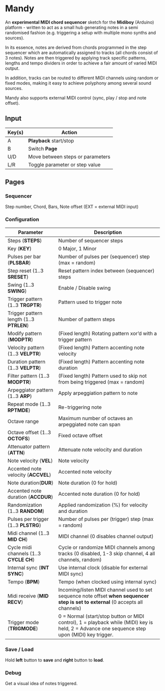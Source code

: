 # Mandy
An **experimental MIDI chord sequencer** sketch for the  **Midiboy** (Arduino) platform - written to act as a small hub generating notes in a semi randomised fashion (e.g. triggering a setup with multiple mono synths and sources).

In its essence, notes are derived from chords programmed in the step sequencer which are automatically assigned to tracks (all chords consist of 3 notes). Notes are then triggered by applying track specific patterns, lengths and tempo dividers in order to achieve a fair amount of varied MIDI output.

In addition, tracks can be routed to different MIDI channels using random or fixed modes, making it easy to achieve polyphony among several sound sources.

Mandy also supports external MIDI control (sync, play / stop and note offset).

## Input

Key(s) | Action
------------ | -------------
A | **Playback** start/stop
B | Switch **Page**
U/D | Move between steps or parameters
L/R | Toggle parameter or step value

## Pages
### Sequencer
Step number, Chord, Bars, Note offset (EXT = external MIDI input)

### Configuration
Parameter | Description
------------- | -------------
Steps (**STEPS**) | Number of sequencer steps
Key (**KEY**) | 0 Major, 1 Minor
Pulses per bar (**PLSBAR**) | Number of pulses per (sequencer) step (max = random)
Step reset (1..3 **SRESET**) | Reset pattern index between (sequencer) steps
Swing (1..3 **SWING**) | Enable / Disable swing
Trigger pattern (1..3 **TRGPTR**) | Pattern used to trigger note
Trigger pattern length (1..3 **PTRLEN**) | Number of pattern steps
Modify pattern (**MODPTR**) | (Fixed length) Rotating pattern xor’d with a trigger pattern
Velocity pattern (1..3 **VELPTR**) | (Fixed length) Pattern accenting note velocity
Duration pattern (1..3 **VELPTR**) | (Fixed length) Pattern accenting note duration
Filter pattern (1..3 **MODPTR**) | (Fixed length) Pattern used to skip not from being triggered (max = random)
Arpeggiator pattern (1..3 **ARP**) | Apply arpeggiation pattern to note
Repeat mode (1..3 **RPTMDE**) | Re-triggering note
Octave range | Maximum number of octaves an arpeggiated note can span
Octave offset (1..3 **OCTOFS**) | Fixed octave offset
Attenuator pattern (**ATTN**) | Attenuate note velocity and duration
Note velocity (**VEL**) | Note velocity
Accented note velocity (**ACCVEL**) | Accented note velocity
Note duration(**DUR**) | Note duration (0 for hold)
Accented note duration (**ACCDUR**) | Accented note duration (0 for hold)
Randomization (1..3 **RANDOM**) | Applied randomization (%) for velocity and duration
Pulses per trigger (1..3 **PLSTRG**) | Number of pulses per (trigger) step (max = random)
Midi channel (1..3 **MID CH**) | MIDI channel (0 disables channel output)
Cycle midi channels (1..3 **CYCLE CH**) | Cycle or randomize MIDI channels among tracks (0 disabled, 1-3 skip channel, 4 all channels, random)
Internal sync (**INT SYNC**) | Use internal clock (disable for external MIDI sync)
Tempo (**BPM**) | Tempo (when clocked using internal sync)
Midi receive (**MID RECV**) | Incoming/listen MIDI channel used to set sequence note offset **when sequencer step is set to external** (0 accepts all channels)
Trigger mode (**TRIGMODE**) | 0 = Normal (start/stop button or MIDI control), 1 = playback while (MIDI) key is held, 2 = Advance one sequence step upon (MIDI) key trigger.

### Save / Load
Hold **left** button to **save** and **right** button to **load**.

### Debug
Get a visual idea of notes triggered.
